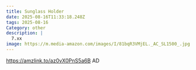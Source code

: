 ```yaml
---
title: Sunglass Holder
date: 2025-08-16T11:33:18.248Z
tags: 2025-08-16
Category: other
description: |
  7.xx
image: https://m.media-amazon.com/images/I/81bqR3VMjEL._AC_SL1500_.jpg
---
```

https://amzlink.to/az0vX0PnS5a6B
AD